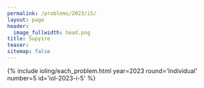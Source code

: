 ```yaml
---
permalink: /problems/2023/i5/
layout: page
header:
  image_fullwidth: head.png
title: Supyire
teaser: 
sitemap: false
---
```


{% include ioling/each_problem.html year=2023 round='Individual' number=5 id='iol-2023-i-5' %}